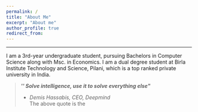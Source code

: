 ```yaml
---
permalink: /
title: "About Me"
excerpt: "About me"
author_profile: true
redirect_from: 
---
```

***
I am a 3rd-year undergraduate student, pursuing Bachelors in Computer Science along with Msc. in Economics. I am a dual degree student at Birla Institute Technology and Science, Pilani, which is a top ranked private university in India.

> **_'' Solve intelligence, use it to solve everything else"_** <br>
> - _Demis Hassabis, CEO, Deepmind_<br>
The above quote is the 



